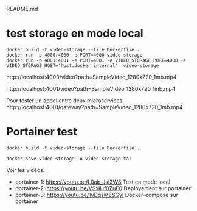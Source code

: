 README.md

# test storage en mode local

```
docker build -t video-storage --file Dockerfile .
docker run -p 4000:4000 -e PORT=4000 video-storage
docker run -p 4001:4001 -e PORT=4001 -e VIDEO_STORAGE_PORT=4000 -e VIDEO_STORAGE_HOST='host.docker.internal'  video-storage
```

http://localhost:4000/video?path=SampleVideo_1280x720_1mb.mp4

http://localhost:4001/video?path=SampleVideo_1280x720_1mb.mp4

Pour tester un appel entre deux microservices
http://localhost:4001/gateway?path=SampleVideo_1280x720_1mb.mp4


# Portainer test
```
docker build -t video-storage --file Dockerfile .

docker save video-storage -o video-storage.tar
```

Voir les vidéos:
- portainer-1: https://youtu.be/L0ak_Jsi3W8  Test en mode local
- portainer-2: https://youtu.be/VSxIHf0ZuF0  Deployement sur portainer
- portainer-3: https://youtu.be/1vDqsMESGyI  Docker-compose sur portainer

